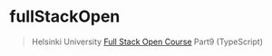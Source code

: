 # fullStackOpen

> Helsinki University [Full Stack Open Course](https://fullstackopen.com/en/part9) Part9 (TypeScript)
